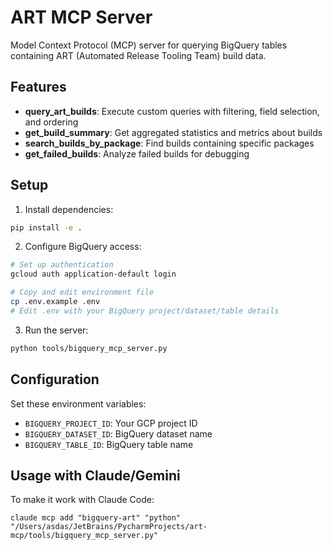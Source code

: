 # ART MCP Server

Model Context Protocol (MCP) server for querying BigQuery tables containing ART (Automated Release Tooling Team) build data.

## Features

- **query_art_builds**: Execute custom queries with filtering, field selection, and ordering
- **get_build_summary**: Get aggregated statistics and metrics about builds  
- **search_builds_by_package**: Find builds containing specific packages
- **get_failed_builds**: Analyze failed builds for debugging

## Setup

1. Install dependencies:
```bash
pip install -e .
```

2. Configure BigQuery access:
```bash
# Set up authentication
gcloud auth application-default login

# Copy and edit environment file
cp .env.example .env
# Edit .env with your BigQuery project/dataset/table details
```

3. Run the server:
```bash
python tools/bigquery_mcp_server.py
```

## Configuration

Set these environment variables:
- `BIGQUERY_PROJECT_ID`: Your GCP project ID
- `BIGQUERY_DATASET_ID`: BigQuery dataset name
- `BIGQUERY_TABLE_ID`: BigQuery table name



## Usage with Claude/Gemini

To make it work with Claude Code:
```
claude mcp add "bigquery-art" "python" "/Users/asdas/JetBrains/PycharmProjects/art-mcp/tools/bigquery_mcp_server.py"
```
